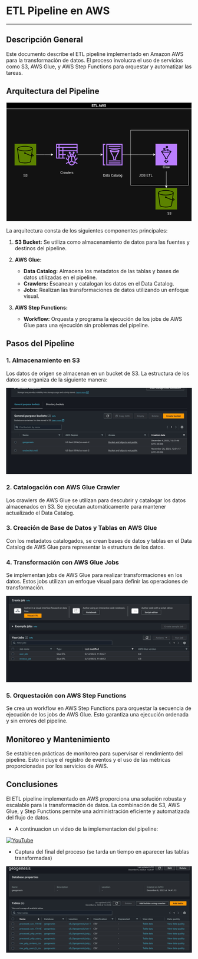 
# ETL Pipeline en AWS

---

## Descripción General
Este documento describe el ETL pipeline implementado en Amazon AWS para la transformación de datos. El proceso involucra el uso de servicios como S3, AWS Glue, y AWS Step Functions para orquestar y automatizar las tareas.

## Arquitectura del Pipeline
<p align=center><img src=files/img/pipeline.drawio.png><p>

La arquitectura consta de los siguientes componentes principales:

1. **S3 Bucket:** Se utiliza como almacenamiento de datos para las fuentes y destinos del pipeline.

2. **AWS Glue:**
   - **Data Catalog:** Almacena los metadatos de las tablas y bases de datos utilizadas en el pipeline.
   - **Crawlers:** Escanean y catalogan los datos en el Data Catalog.
   - **Jobs:** Realizan las transformaciones de datos utilizando un enfoque visual.

3. **AWS Step Functions:**
   - **Workflow:** Orquesta y programa la ejecución de los jobs de AWS Glue para una ejecución sin problemas del pipeline.

## Pasos del Pipeline

### 1. Almacenamiento en S3
Los datos de origen se almacenan en un bucket de S3. La estructura de los datos se organiza de la siguiente manera:

<p align=center><img src=files/img/etl1.jpeg><p>

### 2. Catalogación con AWS Glue Crawler
Los crawlers de AWS Glue se utilizan para descubrir y catalogar los datos almacenados en S3. Se ejecutan automáticamente para mantener actualizado el Data Catalog.

### 3. Creación de Base de Datos y Tablas en AWS Glue
Con los metadatos catalogados, se crean bases de datos y tablas en el Data Catalog de AWS Glue para representar la estructura de los datos.

### 4. Transformación con AWS Glue Jobs
Se implementan jobs de AWS Glue para realizar transformaciones en los datos. Estos jobs utilizan un enfoque visual para definir las operaciones de transformación.

<p align=center><img src=files/img/etl2.jpeg><p>

### 5. Orquestación con AWS Step Functions
Se crea un workflow en AWS Step Functions para orquestar la secuencia de ejecución de los jobs de AWS Glue. Esto garantiza una ejecución ordenada y sin errores del pipeline.

## Monitoreo y Mantenimiento
Se establecen prácticas de monitoreo para supervisar el rendimiento del pipeline. Esto incluye el registro de eventos y el uso de las métricas proporcionadas por los servicios de AWS.

## Conclusiones
El ETL pipeline implementado en AWS proporciona una solución robusta y escalable para la transformación de datos. La combinación de S3, AWS Glue, y Step Functions permite una administración eficiente y automatizada del flujo de datos.
- A continuacion un video de la implementacion del pipeline:

[![YouTube](https://img.shields.io/badge/YouTube-badge?style=for-the-badge&logo=youtube&logoColor=%23FF0000&color=black)](https://www.youtube.com/watch?v=2szowDhM7RQ&ab_channel=MelisaArce)
- Captura del final del proceso (se tarda un tiempo en aparecer las tablas transformadas)


<p align=center><img src=files/img/etl3.jpeg><p>



